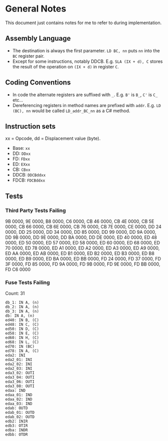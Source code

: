 ﻿# General Notes

This document just contains notes for me to refer to during implementation.

## Assembly Language

- The destination is always the first parameter. `LD BC, nn` puts `nn` into the `BC` register pair.
- Except for some instructions, notably DDCB. E.g. `SLA (IX + d), C` stores the result of the operation on `(IX + d)` in register `C`.

## Coding Conventions

- In code the alternate registers are suffixed with `_`. E.g. `B'` is `B_`, `C'` is `C_` etc...
- Dereferencing registers in method names are prefixed with `addr`. E.g. `LD (BC), nn` would be called `LD_addr_BC_nn` as a C# method.

## Instruction sets

xx = Opcode, dd = Displacement value (byte).

- Base: `xx`
- DD: `DDxx`
- FD: `FDxx`
- ED: `EXxx`
- CB: `CBxx`
- DDCB: `DDCBddxx`
- FDCB: `FDCBddxx`

## Tests

### Third Party Tests Failing

9B 0000, 9E 0000, B8 0000, C6 0000, CB 46 0000, CB 4E 0000, CB 5E 0000, CB 66 0000, CB 6E 0000, CB 76 0000, CB 7E 0000, CE 0000, DD 24 0000, DD 25 0000, DD 34 0000, DD 85 0000, DD 99 0000, DD 9A 0000, DD 9B 0000, DD 9E 0000, DD BA 0000, DD DE 0000, ED 40 0000, ED 48 0000, ED 50 0000, ED 57 0000, ED 58 0000, ED 60 0000, ED 68 0000, ED 70 0000, ED 78 0000, ED A1 0000, ED A2 0000, ED A3 0000, ED A9 0000, ED AA 0000, ED AB 0000, ED B1 0000, ED B2 0000, ED B3 0000, ED B8 0000, ED B9 0000, ED BA 0000, ED BB 0000, FD 24 0000, FD 37 0000, FD 3F 0000, FD 85 0000, FD 9A 0000, FD 9B 0000, FD 9E 0000, FD BB 0000, FD C6 0000

### Fuse Tests Failing

Count: 31

```
db_1: IN A, (n)
db_2: IN A, (n)
db_3: IN A, (n)
db: IN A, (n)
ed40: IN B, (C)
ed48: IN C, (C)
ed50: IN D, (C)
ed58: IN E, (C)
ed60: IN H, (C)
ed68: IN L, (C)
ed70: IN (BC)
ed78: IN A, (C)
eda2: INI
eda2_01: INI
eda2_02: INI
eda2_03: INI
eda3_02: OUTI
eda3_04: OUTI
eda3_06: OUTI
eda3_08: OUTI
edaa: IND
edaa_01: IND
edaa_02: IND
edaa_03: IND
edab: OUTD
edab_01: OUTD
edab_02: OUTD
edb2: INIR
edb3: OTIR
edba: INDR
edbb: OTDR
```